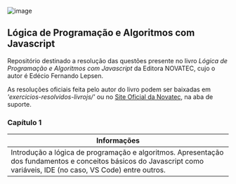 ![image](/img/js.png)

## Lógica de Programação e Algoritmos com Javascript

Repositório destinado a resolução das questões presente no livro _Lógica de Programação e Algoritmos com Javascript_ da Editora NOVATEC, cujo o autor é Edécio Fernando Lepsen.

As resoluções oficiais feita pelo autor do livro podem ser baixadas em *'exercicios-resolvidos-livrojs/'* ou no [Site Oficial da Novatec](https://novatec.com.br/livros/logica-programacao-algoritmos-com-javascript/), na aba de suporte. 

### Capítulo 1

| Informações     |
|-----------------|
| Introdução a lógica de programação e algoritmos. Apresentação dos fundamentos e conceitos básicos do Javascript como variáveis, IDE (no caso, VS Code) entre outros. |

